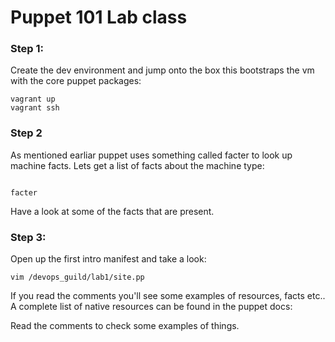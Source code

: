# Puppet 101 Lab class

### Step 1:

Create the dev environment and jump onto the box this bootstraps the vm with the core puppet packages:

```
vagrant up
vagrant ssh
```

### Step 2 

As mentioned earliar puppet uses something called facter to look up machine facts. Lets get a list of facts about the machine type:

```

facter 

```

Have a look at some of the facts that are present.


### Step 3: 

Open up the first intro manifest and take a look:

```
vim /devops_guild/lab1/site.pp

```

If you read the comments you'll see some examples of resources, facts etc.. A complete list of native resources can be found in the puppet docs: 



Read the comments to check some examples of things.
